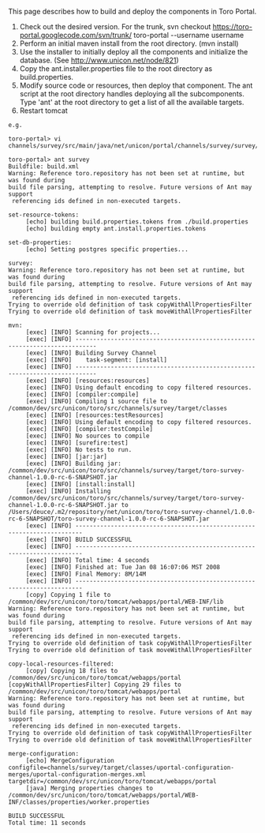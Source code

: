 This page describes how to build and deploy the components in Toro Portal.

  1. Check out the desired version. For the trunk, svn checkout https://toro-portal.googlecode.com/svn/trunk/ toro-portal --username username
  1. Perform an initial maven install from the root directory. (mvn install)
  1. Use the installer to initially deploy all the components and initialize the database. (See http://www.unicon.net/node/821)
  1. Copy the ant.installer.properties file to the root directory as build.properties.
  1. Modify source code or resources, then deploy that component. The ant script at the root directory handles deploying all the subcomponents. Type 'ant' at the root directory to get a list of all the available targets.
  1. Restart tomcat

```
e.g.

toro-portal> vi channels/survey/src/main/java/net/unicon/portal/channels/survey/survey/CSurvey.java

toro-portal> ant survey
Buildfile: build.xml
Warning: Reference toro.repository has not been set at runtime, but was found during
build file parsing, attempting to resolve. Future versions of Ant may support
 referencing ids defined in non-executed targets.

set-resource-tokens:
     [echo] building build.properties.tokens from ./build.properties
     [echo] building empty ant.install.properties.tokens

set-db-properties:
     [echo] Setting postgres specific properties...

survey:
Warning: Reference toro.repository has not been set at runtime, but was found during
build file parsing, attempting to resolve. Future versions of Ant may support
 referencing ids defined in non-executed targets.
Trying to override old definition of task copyWithAllPropertiesFilter
Trying to override old definition of task moveWithAllPropertiesFilter

mvn:
     [exec] [INFO] Scanning for projects...
     [exec] [INFO] ----------------------------------------------------------------------------
     [exec] [INFO] Building Survey Channel
     [exec] [INFO]    task-segment: [install]
     [exec] [INFO] ----------------------------------------------------------------------------
     [exec] [INFO] [resources:resources]
     [exec] [INFO] Using default encoding to copy filtered resources.
     [exec] [INFO] [compiler:compile]
     [exec] [INFO] Compiling 1 source file to /common/dev/src/unicon/toro/src/channels/survey/target/classes
     [exec] [INFO] [resources:testResources]
     [exec] [INFO] Using default encoding to copy filtered resources.
     [exec] [INFO] [compiler:testCompile]
     [exec] [INFO] No sources to compile
     [exec] [INFO] [surefire:test]
     [exec] [INFO] No tests to run.
     [exec] [INFO] [jar:jar]
     [exec] [INFO] Building jar: /common/dev/src/unicon/toro/src/channels/survey/target/toro-survey-channel-1.0.0-rc-6-SNAPSHOT.jar
     [exec] [INFO] [install:install]
     [exec] [INFO] Installing /common/dev/src/unicon/toro/src/channels/survey/target/toro-survey-channel-1.0.0-rc-6-SNAPSHOT.jar to /Users/deuce/.m2/repository/net/unicon/toro/toro-survey-channel/1.0.0-rc-6-SNAPSHOT/toro-survey-channel-1.0.0-rc-6-SNAPSHOT.jar
     [exec] [INFO] ------------------------------------------------------------------------
     [exec] [INFO] BUILD SUCCESSFUL
     [exec] [INFO] ------------------------------------------------------------------------
     [exec] [INFO] Total time: 4 seconds
     [exec] [INFO] Finished at: Tue Jan 08 16:07:06 MST 2008
     [exec] [INFO] Final Memory: 8M/14M
     [exec] [INFO] ------------------------------------------------------------------------
     [copy] Copying 1 file to /common/dev/src/unicon/toro/tomcat/webapps/portal/WEB-INF/lib
Warning: Reference toro.repository has not been set at runtime, but was found during
build file parsing, attempting to resolve. Future versions of Ant may support
 referencing ids defined in non-executed targets.
Trying to override old definition of task copyWithAllPropertiesFilter
Trying to override old definition of task moveWithAllPropertiesFilter

copy-local-resources-filtered:
     [copy] Copying 18 files to /common/dev/src/unicon/toro/tomcat/webapps/portal
[copyWithAllPropertiesFilter] Copying 29 files to /common/dev/src/unicon/toro/tomcat/webapps/portal
Warning: Reference toro.repository has not been set at runtime, but was found during
build file parsing, attempting to resolve. Future versions of Ant may support
 referencing ids defined in non-executed targets.
Trying to override old definition of task copyWithAllPropertiesFilter
Trying to override old definition of task moveWithAllPropertiesFilter

merge-configuration:
     [echo] MergeConfiguration configfile=channels/survey/target/classes/uportal-configuration-merges/uportal-configuration-merges.xml targetdir=/common/dev/src/unicon/toro/tomcat/webapps/portal
     [java] Merging properties changes to /common/dev/src/unicon/toro/tomcat/webapps/portal/WEB-INF/classes/properties/worker.properties

BUILD SUCCESSFUL
Total time: 11 seconds
```
